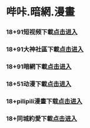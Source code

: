 # 哔咔.暗網.漫畫
### 18+91短视频下載<a rel="nofollow noopener" href="https://e41.idvwfgm.top/chan-4780/aff-ktWnZ" target="_blank">点击进入</a>
### 18+91大神社區下載<a rel="nofollow noopener" href="https://5f13a.uhgtjzs.cc/chan/GS2187/nyBw" target="_blank">点击进入</a>
### 18+91暗網下載<a rel="nofollow noopener" href="https://6d77.mukzwgk.cc/aff-a6SG6" target="_blank">点击进入</a>
### 18+51动漫下載<a rel="nofollow noopener" href="https://8ab.pvpshtl.top/?code=ahbFk&c=16921" target="_blank">点击进入</a>
### 18+pilipili漫畫下载<a rel="nofollow noopener" href="https://9a0.ndejhjt.cc/?code=ar2Cz&c=16921" target="_blank">点击进入</a>
### 18+同城約愛下載<a rel="nofollow noopener" href="https://c5b3.lhgylqve.org/?code=aZJ6Q&c=16921" target="_blank">点击进入</a>
